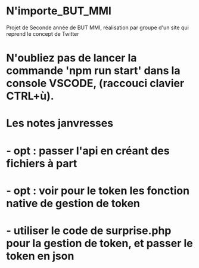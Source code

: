 # N'importe_BUT_MMI
Projet de Seconde année de BUT MMI, réalisation par groupe d'un site qui reprend le concept de Twitter

# N'oubliez pas de lancer la commande 'npm run start' dans la console VSCODE, (raccouci clavier CTRL+ù).

# Les notes janvresses

# - opt : passer l'api en créant des fichiers à part

# - opt : voir pour le token les fonction native de gestion de token 

# - utiliser le code de surprise.php pour la gestion de token, et passer le token en json